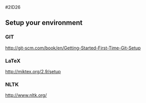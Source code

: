 #2ID26

## Setup your environment

### GIT
http://git-scm.com/book/en/Getting-Started-First-Time-Git-Setup

### LaTeX
http://miktex.org/2.9/setup

### NLTK
http://www.nltk.org/
